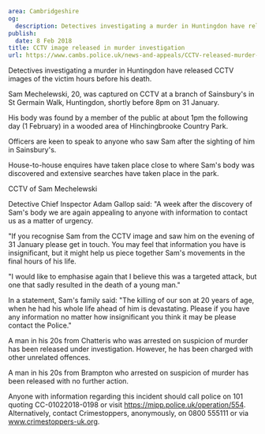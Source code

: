 ```yaml
area: Cambridgeshire
og:
  description: Detectives investigating a murder in Huntingdon have released CCTV images of the victim hours before his death.
publish:
  date: 8 Feb 2018
title: CCTV image released in murder investigation
url: https://www.cambs.police.uk/news-and-appeals/CCTV-released-murder-investigation
```

Detectives investigating a murder in Huntingdon have released CCTV images of the victim hours before his death.

Sam Mechelewski, 20, was captured on CCTV at a branch of Sainsbury's in St Germain Walk, Huntingdon, shortly before 8pm on 31 January.

His body was found by a member of the public at about 1pm the following day (1 February) in a wooded area of Hinchingbrooke Country Park.

Officers are keen to speak to anyone who saw Sam after the sighting of him in Sainsbury's.

House-to-house enquires have taken place close to where Sam's body was discovered and extensive searches have taken place in the park.

CCTV of Sam Mechelewski

Detective Chief Inspector Adam Gallop said: "A week after the discovery of Sam's body we are again appealing to anyone with information to contact us as a matter of urgency.

"If you recognise Sam from the CCTV image and saw him on the evening of 31 January please get in touch. You may feel that information you have is insignificant, but it might help us piece together Sam's movements in the final hours of his life.

"I would like to emphasise again that I believe this was a targeted attack, but one that sadly resulted in the death of a young man."

In a statement, Sam's family said: "The killing of our son at 20 years of age, when he had his whole life ahead of him is devastating. Please if you have any information no matter how insignificant you think it may be please contact the Police."

A man in his 20s from Chatteris who was arrested on suspicion of murder has been released under investigation. However, he has been charged with other unrelated offences.

A man in his 20s from Brampton who arrested on suspicion of murder has been released with no further action.

Anyone with information regarding this incident should call police on 101 quoting CC-01022018-0198 or visit https://mipp.police.uk/operation/554. Alternatively, contact Crimestoppers, anonymously, on 0800 555111 or via www.crimestoppers-uk.org.
